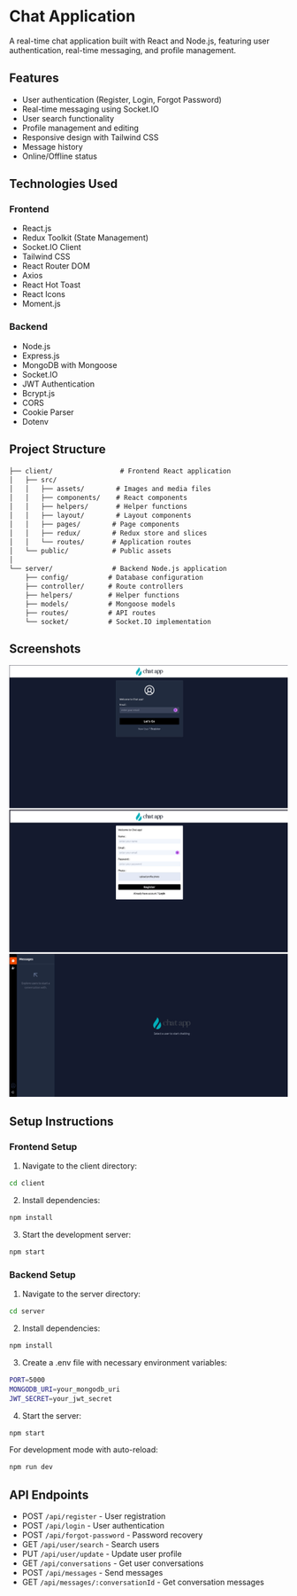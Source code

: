 ﻿# Chat Application

A real-time chat application built with React and Node.js, featuring user authentication, real-time messaging, and profile management.

## Features

- User authentication (Register, Login, Forgot Password)
- Real-time messaging using Socket.IO
- User search functionality
- Profile management and editing
- Responsive design with Tailwind CSS
- Message history
- Online/Offline status

## Technologies Used

### Frontend
- React.js
- Redux Toolkit (State Management)
- Socket.IO Client
- Tailwind CSS
- React Router DOM
- Axios
- React Hot Toast
- React Icons
- Moment.js

### Backend
- Node.js
- Express.js
- MongoDB with Mongoose
- Socket.IO
- JWT Authentication
- Bcrypt.js
- CORS
- Cookie Parser
- Dotenv

## Project Structure

```
├── client/                 # Frontend React application
│   ├── src/
│   │   ├── assets/        # Images and media files
│   │   ├── components/    # React components
│   │   ├── helpers/       # Helper functions
│   │   ├── layout/        # Layout components
│   │   ├── pages/        # Page components
│   │   ├── redux/        # Redux store and slices
│   │   └── routes/       # Application routes
│   └── public/           # Public assets
│
└── server/               # Backend Node.js application
    ├── config/          # Database configuration
    ├── controller/      # Route controllers
    ├── helpers/         # Helper functions
    ├── models/          # Mongoose models
    ├── routes/          # API routes
    └── socket/          # Socket.IO implementation
```

## Screenshots

![Screenshot 1](Screenshot%20from%202025-03-19%2010-57-29.png)
![Screenshot 2](Screenshot%20from%202025-03-19%2010-58-50.png)
![Screenshot 3](Screenshot%20from%202025-03-19%2011-00-32.png)

## Setup Instructions

### Frontend Setup

1. Navigate to the client directory:
```bash
cd client
```

2. Install dependencies:
```bash
npm install
```


3. Start the development server:
```bash
npm start
```

### Backend Setup

1. Navigate to the server directory:
```bash
cd server
```

2. Install dependencies:
```bash
npm install
```

3. Create a .env file with necessary environment variables:
```bash
PORT=5000
MONGODB_URI=your_mongodb_uri
JWT_SECRET=your_jwt_secret
```

4. Start the server:
```bash
npm start
```

For development mode with auto-reload:
```bash
npm run dev
```

## API Endpoints

- POST `/api/register` - User registration
- POST `/api/login` - User authentication
- POST `/api/forgot-password` - Password recovery
- GET `/api/user/search` - Search users
- PUT `/api/user/update` - Update user profile
- GET `/api/conversations` - Get user conversations
- POST `/api/messages` - Send messages
- GET `/api/messages/:conversationId` - Get conversation messages
